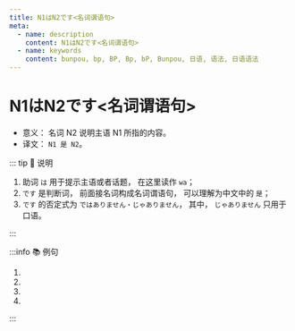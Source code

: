 ```yaml
---
title: N1はN2です<名词谓语句>
meta:
  - name: description
    content: N1はN2です<名词谓语句>
  - name: keywords
    content: bunpou, bp, BP, Bp, bP, Bunpou, 日语, 语法, 日语语法
---
```


# N1はN2です<名词谓语句>

* 意义： 名词 N2 说明主语 N1 所指的内容。
* 译文： `N1 是 N2`。

::: tip :bookmark: 说明

1. 助词 `は` 用于提示主语或者话题， 在这里读作 `wa`；
2. `です` 是判断词， 前面接名词构成名词谓语句， 可以理解为中文中的 `是`；
3. `です` 的否定式为 `ではありません・じゃありません`， 其中， `じゃありません` 只用于口语。

:::

:::info :books: 例句

1. <grammer-content id='1-2-2-0' sentence="こちら**は**[高橋/たかはし][美穂/みほ]さん**です**。" trans='这位是高桥美穗。' />
2. <grammer-content id='1-2-2-1' sentence="[王/おう]さん**は**[日本/にほん][語科/ごか]の[方/かた]**です**。" trans='小王是日语系的。' />
3. <grammer-content id='1-2-2-2' sentence="[王/おう]さん**は**[高橋/たかはし]さんの[知り合い/しりあい]**ではありません**。" trans='小王不是高桥的熟人。' />
4. <grammer-content id='1-2-2-3' sentence="[鈴木/すずき]さん**は**[語科/ごか][留学生/りゅうがくせい]**じゃありません**。" trans='铃木不是语言系的留学生。' />

:::
